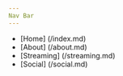 ```yaml
---
Nav Bar
---
```


* [Home] (/index.md)
* [About] (/about.md)
* [Streaming] (/streaming.md)
* [Social] (/social.md)
